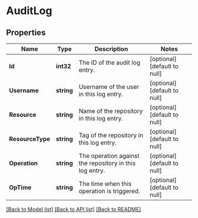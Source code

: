 # AuditLog

## Properties
Name | Type | Description | Notes
------------ | ------------- | ------------- | -------------
**Id** | **int32** | The ID of the audit log entry. | [optional] [default to null]
**Username** | **string** | Username of the user in this log entry. | [optional] [default to null]
**Resource** | **string** | Name of the repository in this log entry. | [optional] [default to null]
**ResourceType** | **string** | Tag of the repository in this log entry. | [optional] [default to null]
**Operation** | **string** | The operation against the repository in this log entry. | [optional] [default to null]
**OpTime** | **string** | The time when this operation is triggered. | [optional] [default to null]

[[Back to Model list]](../README.md#documentation-for-models) [[Back to API list]](../README.md#documentation-for-api-endpoints) [[Back to README]](../README.md)

